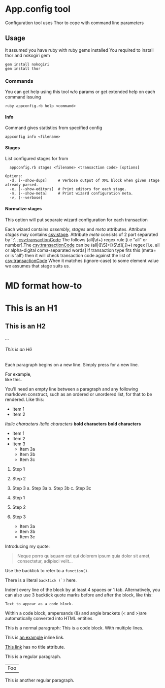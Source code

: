 # App.config tool

Configuration tool uses Thor to cope with command line parameters

## Usage
It assumed you have ruby with ruby gems installed
You required to install thor and nokogiri gem

```
gem install nokogiri
gem install thor
```

### Commands
You can get help using this tool w/o params or get extended help on each command issuing
```
ruby appconfig.rb help <command>
```

#### Info
Command gives statistics from specified config

```
appconfig info <filename>
```

#### Stages
List configured stages for <transaction code> from <filename>

```
  appconfig.rb stages <filename> <transaction code> [options]

Options:
  -d, [--show-dups]     # Verbose output of XML block when given stage already parsed.
  -e, [--show-editors]  # Print editors for each stage.
  -m, [--show-meta]     # Print wizard configuration meta.
  -v, [--verbose]       
```

#### Normalize stages
This option will put separate wizard configuration for each transaction

Each wizard contains _assembly_, _stages_ and _meta_ attributes.
Attribute _stages_ may contains <csv:stage>.
Attribute _meta_ consists of 2 part separated by ';'. <metacode>;<csv:transactionCode>
The <metacode> follows (all|\d+) regex rule [i.e "all" or number].The <csv:transactionCode> can be (all|([\S]+[\S\d]*[,]*)+) regex [i.e. all or alpha-digital coma-separated words] 
If transaction type fits this (meta=<metacode> or <metcode> is 'all') then it will check transaction code against the list of <csv:transactionCode>
When it matches (ignore-case) to some element value we assumes that stage suits us.


# MD format how-to
# This is an H1
## This is an H2
...
###### This is an H6

Each paragraph begins on a new line. Simply press <return> for a new line.
 
For example,  
like this.
 
You'll need an empty line between a paragraph and any following markdown construct, such as an ordered or unordered list, for that to be rendered. Like this:
 
* Item 1
* Item 2


*Italic characters* 
_Italic characters_
**bold characters**
__bold characters__


* Item 1
* Item 2
* Item 3
    * Item 3a
    * Item 3b
    * Item 3c
	
	
1. Step 1
2. Step 2
3. Step 3
    a. Step 3a
    b. Step 3b
    c. Step 3c
	

1. Step 1
2. Step 2
3. Step 3
    * Item 3a
    * Item 3b
    * Item 3c

	
Introducing my quote:
  
> Neque porro quisquam est qui 
> dolorem ipsum quia dolor sit amet, 
> consectetur, adipisci velit...


Use the backtick to refer to a `function()`.
  
There is a literal ``backtick (`)`` here.


Indent every line of the block by at least 4 spaces or 1 tab. Alternatively, you can also use 3 backtick quote marks before and after the block, like this:
 
``` 
Text to appear as a code block.
``` 
 
Within a code block, ampersands (&) and angle brackets (< and >)are automatically converted into HTML entities.
 
This is a normal paragraph:
    This is a code block.
    With multiple lines.
	

	
This is [an example](http://www.slate.com/ "Title") inline link.
 
[This link](http://example.net/) has no title attribute.

This is a regular paragraph.
 
<table>
    <tr>
        <td>Foo</td>
    </tr>
</table>
 
This is another regular paragraph.
